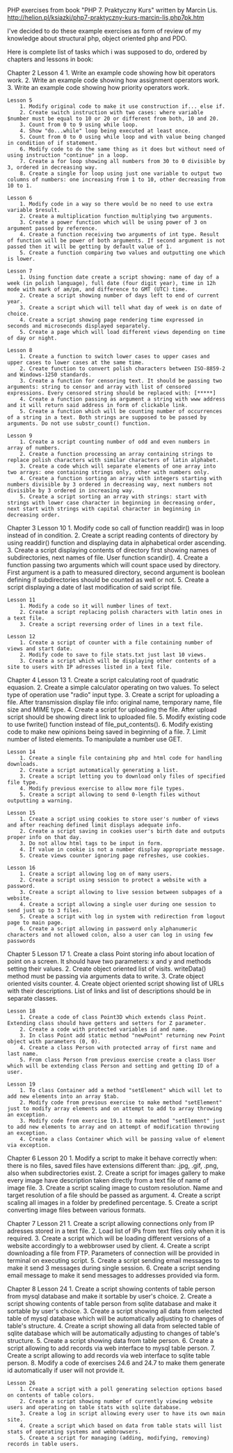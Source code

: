 PHP exercises from book "PHP 7. Praktyczny Kurs" written by Marcin Lis.
http://helion.pl/ksiazki/php7-praktyczny-kurs-marcin-lis,php7pk.htm

I've decided to do these example exercises as form of review of my knowledge about structural php, object oriented php and PDO.

Here is complete list of tasks which i was supposed to do, ordered by chapters and lessons in book:

Chapter 2
    Lesson 4
        1. Write an example code showing how bit operators work.
        2. Write an example code showing how assignment operators work.
        3. Write an example code showing how priority operators work.
    
    Lesson 5
        1. Modify original code to make it use construction if... else if.
        2. Create switch instruction with two cases: where variable $number must be equal to 10 or 20 or different from both, 10 and 20.
        3. Count from 0 to 9 using while loop.
        4. Show "do...while" loop being executed at least once.
        5. Count from 0 to 0 using while loop and with value being changed in condition of if statement.
        6. Modify code to do the same thing as it does but without need of using instruction "continue" in a loop.
        7. Create a for loop showing all numbers from 30 to 0 divisible by 3, ordered in decreasing way.
        8. Create a single for loop using just one variable to output two columns of numbers: one increasing from 1 to 10, other decreasing from 10 to 1.

    Lesson 6
        1. Modify code in a way so there would be no need to use extra variable $result.
        2. Create a multiplication function multiplying two arguments.
        3. Create a power function which will be using power of 3 on argument passed by reference.
        4. Create a function receiving two arguments of int type. Result of function will be power of both arguments. If second argument is not passed then it will be getting by default value of 1.
        5. Create a function comparing two values and outputting one which is lower.

    Lesson 7
        1. Using function date create a script showing: name of day of a week (in polish language), full date (four digit year), time in 12h mode with mark of am/pm, and difference to GMT (UTC) time.
        2. Create a script showing number of days left to end of current year.
        3. Create a script which will tell what day of week is on date of choice.
        4. Create a script showing page rendering time expressed in seconds and microseconds displayed separately.
        5. Create a page which will load different views depending on time of day or night.
    
    Lesson 8
        1. Create a function to switch lower cases to upper cases and upper cases to lower cases at the same time.
        2. Create function to convert polish characters between ISO-8859-2 and Windows-1250 standards.
        3. Create a function for censoring text. It should be passing two arguments: string to censor and array with list of censored expressions. Every censored string should be replaced with: [*****]
        4. Create a function passing as argument a string with www address and it will return said address in form of clickable link.
        5. Create a function which will be counting number of occurrences of a string in a text. Both strings are supposed to be passed by arguments. Do not use substr_count() function.

    Lesson 9
        1. Create a script counting number of odd and even numbers in array of numbers.
        2. Create a function processing an array containing strings to replace polish characters with similar characters of latin alphabet.
        3. Create a code which will separate elements of one array into two arrays: one containing strings only, other with numbers only.
        4. Create a function sorting an array with integers starting with numbers divisible by 3 ordered in decreasing way, next numbers not divisible by 3 ordered in increasing way.
        5. Create a script sorting an array with strings: start with strings with lower case character in beginning in decreasing order, next start with strings with capital character in beginning in decreasing order.

Chapter 3
    Lesson 10
        1. Modify code so call of function readdir() was in loop instead of in condition.
        2. Create a script reading contents of directory by using readdir() function and displaying data in alphabetical order ascending.
        3. Create a script displaying contents of directory first showing names of subdirectories, next names of file. User function scandir().
        4. Create a function passing two arguments which will count space used by directory. First argument is a path to measured directory, second argument is boolean defining if subdirectories should be counted as well or not.
        5. Create a script displaying a date of last modification of said script file.

    Lesson 11
        1. Modify a code so it will number lines of text.
        2. Create a script replacing polish characters with latin ones in a text file.
        3. Create a script reversing order of lines in a text file.

    Lesson 12
        1. Create a script of counter with a file containing number of views and start date.
        2. Modify code to save to file stats.txt just last 10 views.
        3. Create a script which will be displaying other contents of a site to users with IP adresses listed in a text file.

Chapter 4
    Lesson 13
        1. Create a script calculating root of quadratic equasion.
        2. Create a simple calculator operating on two values. To select type of operation use "radio" input type.
        3. Create a script for uploading a file. After transmission display file info: original name, temporary name, file size  and MIME type.
        4. Create a script for uploading the file. After upload script should be showing direct link to uploaded file.
        5. Modify existing code to use fwrite() function instead of file_put_contents().
        6. Modify existing code to make new opinions being saved in beginning of a file.
        7. Limit number of listed elements. To manipulate a number use GET.

    Lesson 14
        1. Create a single file containing php and html code for handling downloads.
        2. Create a script automatically generating a list.
        3. Create a script letting you to download only files of specified file type.
        4. Modify previous exercise to allow more file types.
        5. Create a script allowing to send 0-length files without outputting a warning.

    Lesson 15
        1. Create a script using cookies to store user's number of views and after reaching defined limit displays adequate info.
        2. Create a script saving in cookies user's birth date and outputs proper info on that day.
        3. Do not allow html tags to be input in form.
        4. If value in cookie is not a number display appropriate message.
        5. Create views counter ignoring page refreshes, use cookies.

    Lesson 16
        1. Create a script allowing log on of many users.
        2. Create a script using session to protect a website with a password.
        3. Create a script allowing to live session between subpages of a website.
        4. Create a script allowing a single user during one session to send just up to 3 files.
        5. Create a script with log in system with redirection from logout page to main page.
        6. Create a script allowing in password only alphanumeric characters and not allowed colon, also a user can log in using few passwords

Chapter 5
    Lesson 17
        1. Create a class Point storing info about location of point on a screen. It should have two parameters: x and y and methods setting their values.
        2. Create object oriented list of visits. writeData() method must be passing via arguments data to write.
        3. Crate object oriented visits counter.
        4. Create object oriented script showing list of URLs with their descriptions. List of links and list of descriptions should be in separate classes.
    
    Lesson 18
        1. Create a code of class Point3D which extends class Point. Extending class should have getters and setters for Z parameter.
        2. Create a code with protected variables id and name.
        3. In class Point add static method "newPoint" returning new Point object with parameters (0, 0).
        4. Create a class Person with protected array of first name and last name.
        5. From class Person from previous exercise create a class User which will be extending class Person and setting and getting ID of a user.

    Lesson 19
        1. To class Container add a method "setElement" which will let to add new elements into an array $tab.
        2. Modify code from previous exercise to make method "setElement" just to modify array elements and on attempt to add to array throwing an exception.
        3. Modify code from exercise 19.1 to make method "setElement" just to add new elements to array and on attempt of modification throwing an exception.
        4. Create a class Container which will be passing value of element via exception.

Chapter 6
    Lesson 20
        1. Modify a script to make it behave correctly when: there is no files, saved files have extensions different than: .jpg, .gif, .png, also when subdirectories exist.
        2. Create a script for images gallery to make every image have description taken directly from a text file of name of image file.
        3. Create a script scaling image to custom resolution. Name and target resolution of a file should be passed as argument.
        4. Create a script scaling all images in a folder by predefined percentage.
        5. Create a script converting image files between various formats.

Chapter 7
    Lesson 21
        1. Create a script allowing connections only from IP adresses stored in a text file.
        2. Load list of IPs from text files only when it is required.
        3. Create a script which will be loading different versions of a website accordingly to a webbrowser used by client.
        4. Create a script downloading a file from FTP. Parameters of connection will be provided in terminal on executing script.
        5. Create a script sending email messages to make it send 3 messages during single session.
        6. Create a script sending email message to make it send messages to addresses provided via form.

Chapter 8
    Lesson 24
        1. Create a script showing contents of table person from mysql database and make it sortable by user's choice.
        2. Create a script showing contents of table person from sqlite database and make it sortable by user's choice.
        3. Create a script showing all data from selected table of mysql database which will be automatically adjusting to changes of table's structure.
        4. Create a script showing all data from selected table of sqlite database which will be automatically adjusting to changes of table's structure.
        5. Create a script showing data from table person.
        6. Create a script allowing to add records via web interface to mysql table person.
        7. Create a script allowing to add records via web interface to sqlite table person.
        8. Modify a code of exercises 24.6 and 24.7 to make them generate id automatically if user will not provide it.

    Lesson 26
        1. Create a script with a poll generating selection options based on contents of table colors.
        2. Create a script showing number of currently viewing website users and operating on table stats with sqlite database.
        3. Create a log in script allowing every user to have its own main site.
        4. Create a script which based on data from table stats will list stats of operating systems and webbrowsers.
        5. Create a script for managing (adding, modifying, removing) records in table users.